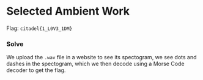# Selected Ambient Work
Flag: `citadel{1_L0V3_1DM}`
### Solve
We upload the `.wav` file in a website to see its spectogram, we see dots and dashes in the spectogram, which we then decode using a Morse Code decoder to get the flag.